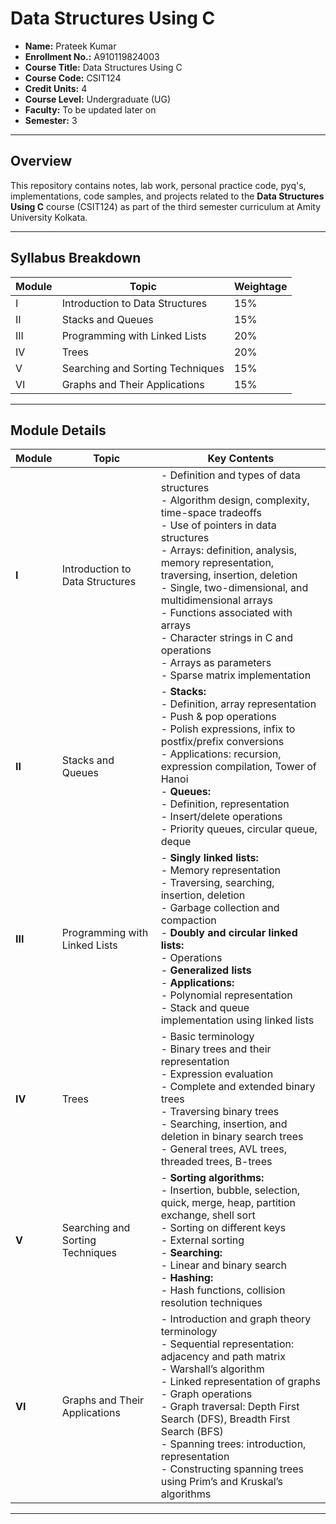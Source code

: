 # Data Structures Using C

- **Name:** Prateek Kumar
- **Enrollment No.:** A910119824003
- **Course Title:** Data Structures Using C
- **Course Code:** CSIT124
- **Credit Units:** 4
- **Course Level:** Undergraduate (UG)
- **Faculty:** To be updated later on
- **Semester:** 3
---

## Overview

This repository contains notes, lab work, personal practice code, pyq's, implementations, code samples, and projects related to the **Data Structures Using C** course (CSIT124) as part of the third semester curriculum at Amity University Kolkata.

---

## Syllabus Breakdown

| Module | Topic | Weightage |
|--------|-------|-----------|
| I | Introduction to Data Structures | 15% |
| II | Stacks and Queues | 15% |
| III | Programming with Linked Lists | 20% |
| IV | Trees | 20% |
| V | Searching and Sorting Techniques | 15% |
| VI | Graphs and Their Applications | 15% |

---

## Module Details

| Module | Topic | Key Contents |
|--------|-------|--------------|
| **I**  | Introduction to Data Structures | - Definition and types of data structures<br>- Algorithm design, complexity, time-space tradeoffs<br>- Use of pointers in data structures<br>- Arrays: definition, analysis, memory representation, traversing, insertion, deletion<br>- Single, two-dimensional, and multidimensional arrays<br>- Functions associated with arrays<br>- Character strings in C and operations<br>- Arrays as parameters<br>- Sparse matrix implementation |
| **II** | Stacks and Queues | - **Stacks:**<br>  - Definition, array representation<br>  - Push & pop operations<br>  - Polish expressions, infix to postfix/prefix conversions<br>  - Applications: recursion, expression compilation, Tower of Hanoi<br>- **Queues:**<br>  - Definition, representation<br>  - Insert/delete operations<br>  - Priority queues, circular queue, deque |
| **III** | Programming with Linked Lists | - **Singly linked lists:**<br>  - Memory representation<br>  - Traversing, searching, insertion, deletion<br>  - Garbage collection and compaction<br>- **Doubly and circular linked lists:**<br>  - Operations<br>- **Generalized lists**<br>- **Applications:**<br>  - Polynomial representation<br>  - Stack and queue implementation using linked lists |
| **IV** | Trees | - Basic terminology<br>- Binary trees and their representation<br>- Expression evaluation<br>- Complete and extended binary trees<br>- Traversing binary trees<br>- Searching, insertion, and deletion in binary search trees<br>- General trees, AVL trees, threaded trees, B-trees |
| **V** | Searching and Sorting Techniques | - **Sorting algorithms:**<br>  - Insertion, bubble, selection, quick, merge, heap, partition exchange, shell sort<br>  - Sorting on different keys<br>  - External sorting<br>- **Searching:**<br>  - Linear and binary search<br>- **Hashing:**<br>  - Hash functions, collision resolution techniques |
| **VI** | Graphs and Their Applications | - Introduction and graph theory terminology<br>- Sequential representation: adjacency and path matrix<br>- Warshall’s algorithm<br>- Linked representation of graphs<br>- Graph operations<br>- Graph traversal: Depth First Search (DFS), Breadth First Search (BFS)<br>- Spanning trees: introduction, representation<br>- Constructing spanning trees using Prim’s and Kruskal’s algorithms |

---

